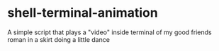 # shell-terminal-animation

A simple script that plays a "video" inside terminal of my good friends roman in a skirt doing a little dance
